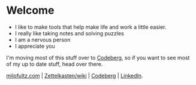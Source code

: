 # Welcome

* I like to make tools that help make life and work a little easier. 
* I really like taking notes and solving puzzles
* I am a nervous person
* I appreciate you

I'm moving most of this stuff over to [Codeberg](https://codeberg.org/milofultz), so if you want to see most of my up to date stuff, head over there.

[milofultz.com](http://www.milofultz.com) | [Zettelkasten/wiki](http://www.tinybrain.fans) | [Codeberg](https://codeberg.org/milofultz) | [LinkedIn](https://www.linkedin.com/in/milo-fultz/).
